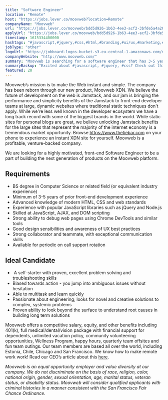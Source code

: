 ```yaml
---
title: "Software Engineer"
location: "Remote"
host: "https://jobs.lever.co/moovweb?location=Remote"
companyName: "Moovweb"
url: "https://jobs.lever.co/moovweb/bdd5d926-1b63-4ee3-acf2-3bfde5a4a20b"
applyUrl: "https://jobs.lever.co/moovweb/bdd5d926-1b63-4ee3-acf2-3bfde5a4a20b/apply"
timestamp: 1615334400000
hashtags: "#javascript,#jquery,#css,#html,#branding,#ui/ux,#marketing,#office,#finance"
jobType: "other"
logoUrl: "https://jobboard-logos-bucket.s3.eu-central-1.amazonaws.com/moovweb"
companyWebsite: "http://www.moovweb.com/"
summary: "Moovweb is searching for a software engineer that has 3-5 years of prior front-end development experience."
summaryBackup: "Excited about #javascript, #jquery, #css? Check out this job post!"
featured: 20
---
```


Moovweb’s mission is to make the Web instant and simple. The company has been reborn through our new product, Moovweb XDN. We believe the future of development on the web is Jamstack, and our jam is bringing the performance and simplicity benefits of the Jamstack to front-end developer teams at large, dynamic websites where traditional static techniques don't apply. While we're less well known in the developer ecosystem we have a long track record with some of the biggest brands in the world. While static sites for personal blogs are great, we believe unlocking Jamstack benefits for the large sites that represent the majority of the internet economy is a tremendous market opportunity. Browse https://www.thetiebar.com on your phone to experience an instant XDN site for yourself. Moovweb is a profitable, venture-backed company.

We are looking for a highly motivated, front-end Software Engineer to be a part of building the next generation of products on the Moovweb platform.

## Requirements

*   BS degree in Computer Science or related field (or equivalent industry experience)
*   Minimum of 3-5 years of prior front-end development experience
*   Advanced knowledge of modern HTML, CSS and web standards
*   Experience with popular JavaScript libraries such as jQuery and Node.js
*   Skilled at JavaScript, AJAX, and DOM scripting
*   Strong ability to debug web pages using Chrome DevTools and similar tools
*   Good design sensibilities and awareness of UX best practices
*   Strong collaborator and teammate, with exceptional communication skills
*   Available for periodic on call support rotation

## Ideal Candidate

*    A self-starter with proven, excellent problem solving and troubleshooting skills
*   Biased towards action - you jump into ambiguous issues without hesitation
*   Able to multitask and learn quickly
*   Passionate about engineering; looks for novel and creative solutions to complex, systemic problems
*   Proven ability to look beyond the surface to understand root causes in building long term solutions

Moovweb offers a competitive salary, equity, and other benefits including 401(k), full medical/dental/vision package with financial support for dependents, unlimited vacation policy, community volunteering opportunities, Wellness Program, happy hours, quarterly team offsites and fun team outings. Our team members are based all over the world, including Estonia, Chile, Chicago and San Francisco. We know how to make remote work work! Read our CEO’s article about this [here](https://www.moovweb.com/how-to-make-remote-work-work/).

_Moovweb is an equal opportunity employer and value diversity at our company. We do not discriminate on the basis of race, religion, color, national origin, gender, sexual orientation, age, marital status, veteran status, or disability status._ _Moovweb will consider qualified applicants with criminal histories in a manner consistent with the San Francisco Fair Chance Ordinance._
